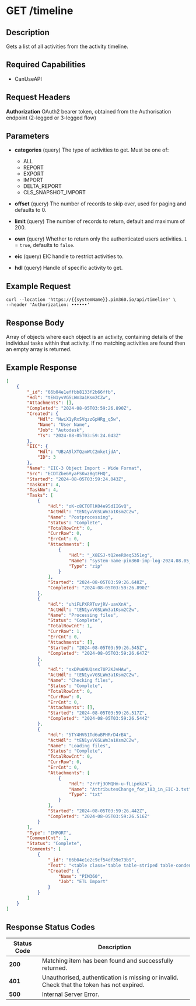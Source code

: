 # GET /timeline

## Description
Gets a list of all activities from the activity timeline.

## Required Capabilities
* CanUseAPI

## Request Headers

**Authorization** OAuth2 bearer token, obtained from the Authorisation endpoint (2-legged or 3-legged flow)

## Parameters
* **categories** (query) The type of activities to get. Must be one of:
    * ALL
    * REPORT
    * EXPORT
    * IMPORT
    * DELTA_REPORT
    * CLS_SNAPSHOT_IMPORT

* **offset** (query) The number of records to skip over, used for paging and defaults to 0.

* **limit** (query) The number of records to return, default and maximum of 200.

* **own** (query) Whether to return only the authenticated users activities. `1` = `true`, defaults to `false`.

* **eic** (query) EIC handle to restrict activities to.

* **hdl** (query) Handle of specific activity to get.

## Example Request
```
curl --location 'https://{{systemName}}.pim360.io/api/timeline' \
--header 'Authorization: ••••••'
```

## Response Body
Array of objects where each object is an activity, containing details of the individual tasks within that activity. If no matching activities are found then an empty array is returned.

## Example Response
```JSON
[
    {
        "_id": "66b04e1effbb8133f2b66ffb",
        "Hdl": "tEN1yvVGSLWm3a1Ksm2CZw",
        "Attachments": [],
        "Completed": "2024-08-05T03:59:26.890Z",
        "Created": {
            "Hdl": "HwiX1yRxSVqzzGpHRg_q5w",
            "Name": "User Name",
            "Job": "Autodesk",
            "Ts": "2024-08-05T03:59:24.043Z"
        },
        "EIC": {
            "Hdl": "UBzA9lXTQzmWtC2mketjdA",
            "ID": 3
        },
        "Name": "EIC-3 Object Import - Wide Format",
        "Src": "ECDTZbe6RyaFSKwzBgtFHQ",
        "Started": "2024-08-05T03:59:24.043Z",
        "TaskCnt": 4,
        "TaskNo": 4,
        "Tasks": [
            {
                "Hdl": "oK-c8CTOTlK04e95dIIGvQ",
                "ActHdl": "tEN1yvVGSLWm3a1Ksm2CZw",
                "Name": "Postprocessing",
                "Status": "Complete",
                "TotalRowCnt": 0,
                "CurrRow": 0,
                "ErrCnt": 0,
                "Attachments": [
                    {
                        "Hdl": "_X8ESJ-tQ2eeR0eq5351eg",
                        "Name": "system-name-pim360-imp-log-2024.08.05_03.59.24.txt.zip",
                        "Type": "zip"
                    }
                ],
                "Started": "2024-08-05T03:59:26.648Z",
                "Completed": "2024-08-05T03:59:26.890Z"
            },
            {
                "Hdl": "uhiFLPXRRTuvjRV-uavXnA",
                "ActHdl": "tEN1yvVGSLWm3a1Ksm2CZw",
                "Name": "Processing files",
                "Status": "Complete",
                "TotalRowCnt": 1,
                "CurrRow": 1,
                "ErrCnt": 0,
                "Attachments": [],
                "Started": "2024-08-05T03:59:26.545Z",
                "Completed": "2024-08-05T03:59:26.647Z"
            },
            {
                "Hdl": "sxDPu6NUQsex7UP2KJvHAw",
                "ActHdl": "tEN1yvVGSLWm3a1Ksm2CZw",
                "Name": "Checking files",
                "Status": "Complete",
                "TotalRowCnt": 0,
                "CurrRow": 0,
                "ErrCnt": 0,
                "Attachments": [],
                "Started": "2024-08-05T03:59:26.517Z",
                "Completed": "2024-08-05T03:59:26.544Z"
            },
            {
                "Hdl": "5TY4HV61Td6uBPHRrD4rBA",
                "ActHdl": "tEN1yvVGSLWm3a1Ksm2CZw",
                "Name": "Loading files",
                "Status": "Complete",
                "TotalRowCnt": 0,
                "CurrRow": 0,
                "ErrCnt": 0,
                "Attachments": [
                    {
                        "Hdl": "2rrFj3OMQHm-u-fLLpekzA",
                        "Name": "AttributesChange_for_183_in_EIC-3.txt",
                        "Type": "txt"
                    }
                ],
                "Started": "2024-08-05T03:59:26.442Z",
                "Completed": "2024-08-05T03:59:26.516Z"
            }
        ],
        "Type": "IMPORT",
        "CommentCnt": 1,
        "Status": "Complete",
        "Comments": [
            {
                "_id": "66b04e1e2c9cf54df39e73b9",
                "Text": "<table class='table table-striped table-condensed table-bordered'><thead></thead><tbody><tr><td style='word-break: normal'><b>Objects processed</b></td><td style='word-break: normal'>1</td></tr><tr><td style='word-break: normal'><b>Valid objects</b></td><td style='word-break: normal'>1</td></tr><tr><td style='word-break: normal'><b>Invalid objects</b></td><td style='word-break: normal'>0</td></tr><tr><td style='word-break: normal'><b>Objects classified by class name</b></td><td style='word-break: normal'>1</td></tr><tr><td style='word-break: normal'><b>Objects that could not be classified by class name</b></td><td style='word-break: normal'>0</td></tr><tr><td style='word-break: normal'><b>Tag format not found</b></td><td style='word-break: normal'>0</td></tr><tr><td style='word-break: normal'><b>Tag code not found</b></td><td style='word-break: normal'>0</td></tr><tr><td style='word-break: normal'><b>Tag code not mapped</b></td><td style='word-break: normal'>0</td></tr><tr><td style='word-break: normal'><b>Missing association values</b></td><td style='word-break: normal'>0</td></tr><tr><td style='word-break: normal'><b>Association Object does not exist</b></td><td style='word-break: normal'>0</td></tr><tr><td style='word-break: normal'><b>Attributes processed</b></td><td style='word-break: normal'>4</td></tr><tr><td style='word-break: normal'><b>Attributes missing</b></td><td style='word-break: normal'>0</td></tr><tr><td style='word-break: normal'><b>Attributes found</b></td><td style='word-break: normal'>4</td></tr><tr><td style='word-break: normal'><b>Attributes ignored</b></td><td style='word-break: normal'>0</td></tr><tr><td style='word-break: normal'><b>Valid attributes</b></td><td style='word-break: normal'>4</td></tr><tr><td style='word-break: normal'><b>Invalid attributes</b></td><td style='word-break: normal'>0</td></tr><tr><td style='word-break: normal'><b>Attributes not found</b></td><td style='word-break: normal'>0</td></tr><tr><td style='word-break: normal'><b>Data Typing failed</b></td><td style='word-break: normal'>0</td></tr><tr><td style='word-break: normal'><b>Objects inserted</b></td><td style='word-break: normal'>0</td></tr><tr><td style='word-break: normal'><b>Objects updated</b></td><td style='word-break: normal'>0</td></tr><tr><td style='word-break: normal'><b>Objects not modified</b></td><td style='word-break: normal'>0</td></tr><tr><td style='word-break: normal'><b>Objects terminated</b></td><td style='word-break: normal'>0</td></tr><tr><td style='word-break: normal'><b>Total issues</b></td><td style='word-break: normal'>0</td></tr><tr><td colspan='2' style='text-align: center'><b>Activity Parameters</b></td></tr><tr><td><b>Source Name</b></td><td style='word-break: normal'>standard attributes</td></tr><tr><td><b>Classification By</b></td><td style='word-break: normal'>CLS</td></tr><tr><td><b>Terminate Missing Tags</b></td><td style='word-break: normal'>undefined</td></tr><tr><td><b>Terminate Attributes</b></td><td style='word-break: normal'>empty</td></tr></tbody></table>",
                "Created": {
                    "Name": "PIM360",
                    "Job": "ETL Import"
                }
            }
        ]
    }
]
```

## Response Status Codes
| Status Code | Description |
| -------- | ------- |
| **200** |Matching item has been found and successfully returned.|
| **401** |Unauthorised, authentication is missing or invalid. Check that the token has not expired.|
|**500** |Internal Server Error.|


